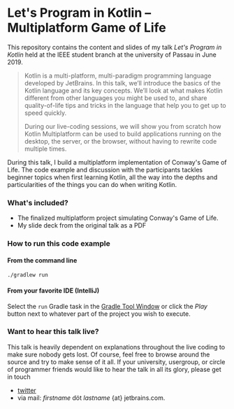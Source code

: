 # Let's Program in Kotlin – Multiplatform Game of Life
This repository contains the content and slides of my talk *Let's Program in Kotlin* held at the IEEE student branch at the university of Passau in June 2019.

> Kotlin is a multi-platform, multi-paradigm programming language developed by JetBrains. In this talk, we’ll introduce the basics of the Kotlin language and its key concepts. We’ll look at what makes Kotlin different from other languages you might be used to, and share quality-of-life tips and tricks in the language that help you to get up to speed quickly.
>
> During our live-coding sessions, we will show you from scratch how Kotlin Multiplatform can be used to build applications running on the desktop, the server, or the browser, without having to rewrite code multiple times.

During this talk, I build a multiplatform implementation of Conway's Game of Life. The code example and discussion with the participants
tackles beginner topics when first learning Kotlin, all the way into the depths and particularities of the things you can do when writing Kotlin.


### What's included?
- The finalized multiplatform project simulating Conway's Game of Life.
- My slide deck from the original talk as a PDF

### How to run this code example
#### From the command line
```shell script
./gradlew run
```

#### From your favorite IDE (IntelliJ)
Select the `run` Gradle task in the [Gradle Tool Window](https://www.jetbrains.com/help/idea/jetgradle-tool-window.html)
or click the _Play_ button next to whatever part of the project you wish to execute.

### Want to hear this talk live?
This talk is heavily dependent on explanations throughout the live coding to make sure nobody gets lost.
Of course, feel free to browse around the source and try to make sense of it all. If your university, usergroup, or 
circle of programmer friends would like to hear the talk in all its glory, please
get in touch
 - [twitter](https://twitter.com/truesebi)
 - via mail: _firstname_ döt _lastname_ {at} jetbrains.com.
